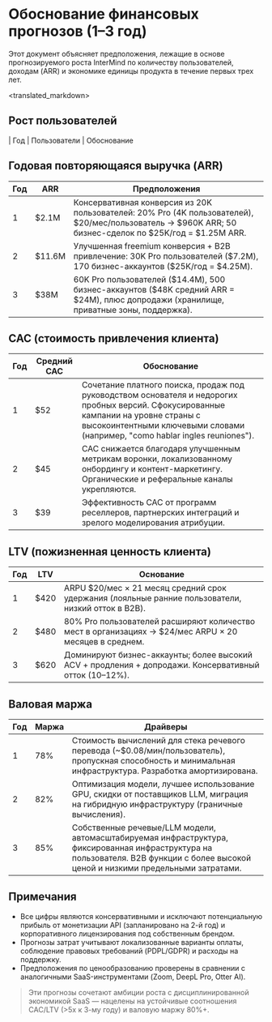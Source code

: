 # Обоснование финансовых прогнозов (1–3 год)

Этот документ объясняет предположения, лежащие в основе прогнозируемого роста InterMind по количеству пользователей, доходам (ARR) и экономике единицы продукта в течение первых трех лет.

<translated_markdown>
## Рост пользователей

| Год | Пользователи | Обоснование

## Годовая повторяющаяся выручка (ARR)

| Год | ARR     | Предположения                                                                                                                         |
| --- | ------- | ------------------------------------------------------------------------------------------------------------------------------------- |
| 1   | \$2.1M  | Консервативная конверсия из 20K пользователей: 20% Pro (4K пользователей), \$20/мес/пользователь → \$960K ARR; 50 бизнес-сделок по \$25K/год = \$1.25M ARR. |
| 2   | \$11.6M | Улучшенная freemium конверсия + B2B привлечение: 30K Pro пользователей (\$7.2M), 170 бизнес-аккаунтов (\$25K/год = \$4.25M).                 |
| 3   | \$38M   | 60K Pro пользователей (\$14.4M), 500 бизнес-аккаунтов (\$48K средний ARR = \$24M), плюс допродажи (хранилище, приватные зоны, поддержка).             |

## CAC (стоимость привлечения клиента)

| Год | Средний CAC | Обоснование                                                                                                                                                    |
| --- | ----------- | -------------------------------------------------------------------------------------------------------------------------------------------------------------- |
| 1   | \$52        | Сочетание платного поиска, продаж под руководством основателя и недорогих пробных версий. Сфокусированные кампании на уровне страны с высокоинтентными ключевыми словами (например, "como hablar ingles reuniones"). |
| 2   | \$45        | CAC снижается благодаря улучшенным метрикам воронки, локализованному онбордингу и контент-маркетингу. Органические и реферальные каналы укрепляются.                               |
| 3   | \$39        | Эффективность CAC от программ реселлеров, партнерских интеграций и зрелого моделирования атрибуции.                                                                |

## LTV (пожизненная ценность клиента)

| Год | LTV   | Основание                                                                                           |
| --- | ----- | --------------------------------------------------------------------------------------------------- |
| 1   | \$420 | ARPU \$20/мес × 21 месяц средний срок удержания (лояльные ранние пользователи, низкий отток в B2B). |
| 2   | \$480 | 80% Pro пользователей расширяют количество мест в организациях → \$24/мес ARPU × 20 месяцев в среднем. |
| 3   | \$620 | Доминируют бизнес-аккаунты; более высокий ACV + продления + допродажи. Консервативный отток (10–12%). |

## Валовая маржа

| Год | Маржа | Драйверы                                                                                                                 |
| --- | ----- | ------------------------------------------------------------------------------------------------------------------------ |
| 1   | 78%   | Стоимость вычислений для стека речевого перевода (\~\$0.08/мин/пользователь), пропускная способность и минимальная инфраструктура. Разработка амортизирована. |
| 2   | 82%   | Оптимизация модели, лучшее использование GPU, скидки от поставщиков LLM, миграция на гибридную инфраструктуру (граничные вычисления). |
| 3   | 85%   | Собственные речевые/LLM модели, автомасштабируемая инфраструктура, фиксированная инфраструктура на пользователя. B2B функции с более высокой ценой и низкими предельными затратами. |

## Примечания

- Все цифры являются консервативными и исключают потенциальную прибыль от монетизации API (запланировано на 2-й год) и корпоративного лицензирования под собственным брендом.
- Прогнозы затрат учитывают локализованные варианты оплаты, соблюдение правовых требований (PDPL/GDPR) и расходы на поддержку.
- Предположения по ценообразованию проверены в сравнении с аналогичными SaaS-инструментами (Zoom, DeepL Pro, Otter AI).

> Эти прогнозы сочетают амбиции роста с дисциплинированной экономикой SaaS — нацелены на устойчивые соотношения CAC/LTV (>5x к 3-му году) и валовую маржу 80%+.